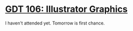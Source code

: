 # [GDT 106: Illustrator Graphics](http://www.wccnet.edu/academics/classes/information/view/class/GDT%20106/)

I haven't attended yet. Tomorrow is first chance.
